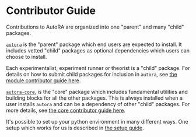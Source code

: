 # Contributor Guide

Contributions to AutoRA are organized into one "parent" and many "child" packages. 

[`autora`](https://github.com/autoresearch/autora) is the "parent" package which end users are expected to install.
It includes vetted "child" packages as optional dependencies which users can choose to install.

Each experimentalist, experiment runner or theorist is a "child" package. 
For details on how to submit child packages for inclusion in `autora`, see
[the module contributor guide here](./module.md).

[`autora-core`](https://github.com/autoresearch/autora-core), is the "core" package which includes fundamental utilities
and building blocks for all the other packages. This is always installed when a user installs `autora` and can be 
a dependency of other "child" packages. For more details, see [the core contributor guide here](./core.md). 

It's possible to set up your python environment in many different ways. 
One setup which works for us is described in [the setup guide](./setup.md). 

